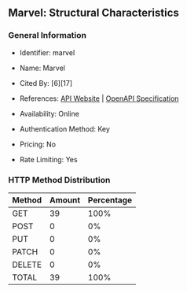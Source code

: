 ## Marvel: Structural Characteristics

### General Information

- Identifier: marvel

- Name: Marvel

- Cited By: [6][17]

- References: [API Website](https://developer.marvel.com) | [OpenAPI Specification](https://gateway.marvel.com/docs/public)

- Availability: Online

- Authentication Method: Key

- Pricing: No

- Rate Limiting: Yes

### HTTP Method Distribution

| Method | Amount | Percentage |
|--------|--------|------------|
| GET | 39 | 100% |
| POST | 0 | 0% |
| PUT | 0 | 0% |
| PATCH | 0 | 0% |
| DELETE | 0 | 0% |
| TOTAL | 39 | 100% |
